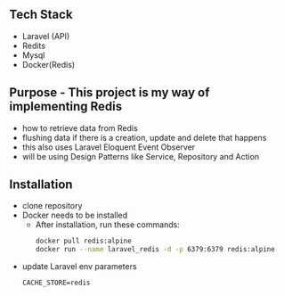 ## Tech Stack
- Laravel (API)
- Redits
- Mysql
- Docker(Redis)

## Purpose - This project is my way of implementing Redis

- how to retrieve data from Redis 
- flushing data if there is a creation, update and delete that happens
- this also uses Laravel Eloquent Event Observer
- will be using Design Patterns like Service, Repository and Action

## Installation

- clone repository
- Docker needs to be installed
  - After installation, run these commands:
    ```sh
    docker pull redis:alpine
    docker run --name laravel_redis -d -p 6379:6379 redis:alpine
    ```
- update Laravel env parameters
  ```env
  CACHE_STORE=redis
